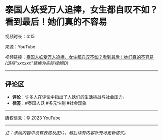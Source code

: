 # 泰国人妖受万人追捧，女生都自叹不如？看到最后！她们真的不容易

视频时长：4:15

来源：YouTube

视频链接：[泰国人妖受万人追捧，女生都自叹不如？看到最后！她们真的不容易](https://www.youtube.com/watch?v=xxxxxx)  *(请将"xxxxxx"替换为实际视频ID)*

---

## 评论区
- **评论**：许多人在评论中指出了人妖们的生活挑战与社会压力。
- **标签**：#泰国人妖 #多元性别 #社会现象

---

版权信息：© 2023 YouTube

---

*注：该段内容中没有表格及图片，若后续有内容补充可更新格式。*
<!-- tcd_original_link https://www.youtube.com/watch?v=by3ImN9fMVA -->
